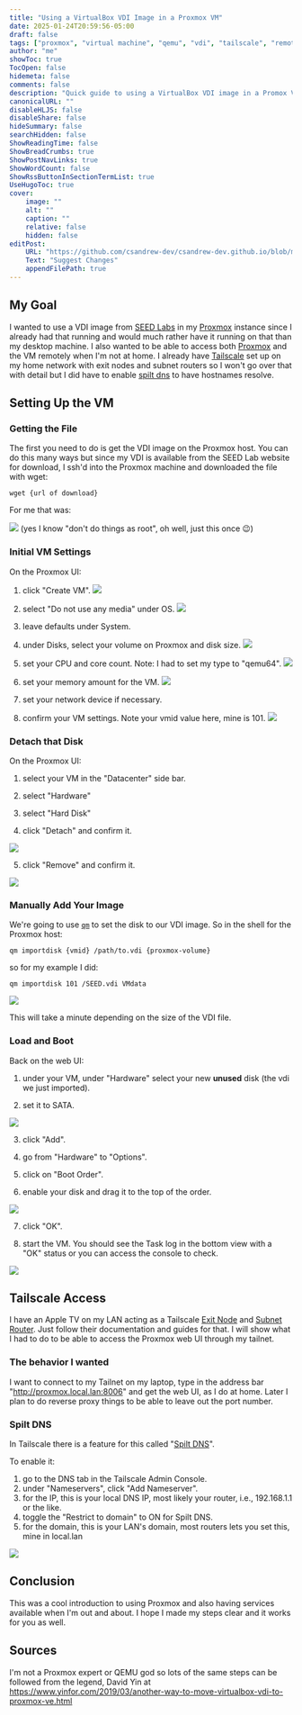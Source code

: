 ```yaml
---
title: "Using a VirtualBox VDI Image in a Proxmox VM"
date: 2025-01-24T20:59:56-05:00
draft: false
tags: ["proxmox", "virtual machine", "qemu", "vdi", "tailscale", "remote"]
author: "me"
showToc: true
TocOpen: false
hidemeta: false
comments: false
description: "Quick guide to using a VirtualBox VDI image in a Promox VM plus a dash of Tailscale networkwizardy."
canonicalURL: ""
disableHLJS: false
disableShare: false
hideSummary: false
searchHidden: false
ShowReadingTime: false
ShowBreadCrumbs: true
ShowPostNavLinks: true
ShowWordCount: false
ShowRssButtonInSectionTermList: true
UseHugoToc: true
cover:
    image: ""
    alt: ""
    caption: ""
    relative: false
    hidden: false
editPost:
    URL: "https://github.com/csandrew-dev/csandrew-dev.github.io/blob/main/content/posts/vdi-to-proxmox.md"
    Text: "Suggest Changes"
    appendFilePath: true
---
```


## My Goal
I wanted to use a VDI image from [SEED Labs](https://seedsecuritylabs.org/) in my [Proxmox](https://www.proxmox.com/en/) instance since I already had that running and would much rather have it running on that than my desktop machine. I also wanted to be able to access both [Proxmox](https://www.proxmox.com/en/) and the VM remotely when I'm not at home. I already have [Tailscale](https://tailscale.com) set up on my home network with exit nodes and subnet routers so I won't go over that with detail but I did have to enable [spilt dns](https://tailscale.com/learn/why-split-dns) to have hostnames resolve.

## Setting Up the VM
### Getting the File
The first you need to do is get the VDI image on the Proxmox host. You can do this many ways but since my VDI is available from the SEED Lab website for download, I ssh'd into the Proxmox machine and downloaded the file with wget:

`wget {url of download}`

For me that was:

![](../../vdi-to-proxmox/wget.png#center)
(yes I know "don't do things as root", oh well, just this once 😉)

### Initial VM Settings
On the Proxmox UI:
1. click "Create VM". ![](../../vdi-to-proxmox/createVM.png#center)

2. select "Do not use any media" under OS. ![](../../vdi-to-proxmox/noMedia.png#center)

3. leave defaults under System.

4. under Disks, select your volume on Proxmox and disk size. ![](../../vdi-to-proxmox/initDrive.png#center)

5. set your CPU and core count. Note: I had to set my type to "qemu64". ![](../../vdi-to-proxmox/initCPU.png#center)

6. set your memory amount for the VM.
![](../../vdi-to-proxmox/initMem.png#center)

7. set your network device if necessary.

8. confirm your VM settings. Note your vmid value here, mine is 101. ![](../../vdi-to-proxmox/confirm.png#center)

### Detach that Disk
On the Proxmox UI:
1. select your VM in the "Datacenter" side bar.

2. select "Hardware" 

3. select "Hard Disk"

4. click "Detach" and confirm it.

![](../../vdi-to-proxmox/detach.png#center)

5. click "Remove" and confirm it.

![](../../vdi-to-proxmox/remove.png#center)

### Manually Add Your Image
We're going to use [`qm`](https://pve.proxmox.com/pve-docs/qm.1.html) to set the disk to our VDI image. So in the shell for the Proxmox host:

```qm importdisk {vmid} /path/to.vdi {proxmox-volume}```

so for my example I did:

`qm importdisk 101 /SEED.vdi VMdata`

![](../../vdi-to-proxmox/command.png#center)

This will take a minute depending on the size of the VDI file.

### Load and Boot
Back on the web UI:
1. under your VM, under "Hardware" select your new **unused** disk (the vdi we just imported).

2. set it to SATA.

![](../../vdi-to-proxmox/newDrive.png#center)

3. click "Add".

4. go from "Hardware" to "Options".

5. click on "Boot Order".

6. enable your disk and drag it to the top of the order.

![](../../vdi-to-proxmox/bootOrd.png#center)

7. click "OK".

8. start the VM. You should see the Task log in the bottom view with a "OK" status or you can access the console to check.

![](../../vdi-to-proxmox/vmBoot.png#center)

## Tailscale Access
I have an  Apple TV on my LAN acting as a Tailscale [Exit Node](https://tailscale.com/kb/1103/exit-nodes) and [Subnet Router](https://tailscale.com/kb/1019/subnets). Just follow their documentation and guides for that. I will show what I had to do to be able to access the Proxmox web UI through my tailnet. 

### The behavior I wanted
I want to connect to my Tailnet on my laptop, type in the address bar "http://proxmox.local.lan:8006" and get the web UI, as I do at home. Later I plan to do reverse proxy things to be able to leave out the port number.

### Spilt DNS
In Tailscale there is a feature for this called "[Spilt DNS](https://tailscale.com/learn/why-split-dns)". 

To enable it:
1. go to the DNS tab in the Tailscale Admin Console.
2. under "Nameservers", click "Add Nameserver".
3. for the IP, this is your local DNS IP, most likely your router, i.e., 192.168.1.1 or the like.
4. toggle the "Restrict to domain" to ON for Spilt DNS.
5. for the domain, this is your LAN's domain, most routers lets you set this, mine in local.lan

![](../../vdi-to-proxmox/tailscaleDNS.png#center)

## Conclusion
This was a cool introduction to using Proxmox and also having services available when I'm out and about. I hope I made my steps clear and it works for you as well. 

## Sources
I'm not a Proxmox expert or QEMU god so lots of the same steps can be followed from the legend, David Yin at https://www.yinfor.com/2019/03/another-way-to-move-virtualbox-vdi-to-proxmox-ve.html
